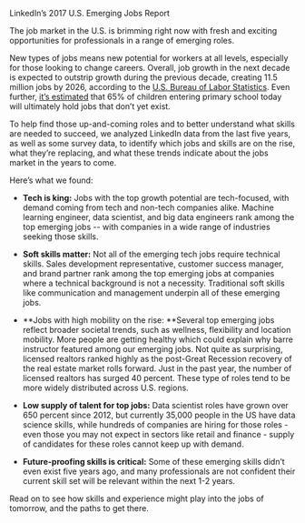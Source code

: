LinkedIn’s 2017 U.S. Emerging Jobs Report

The job market in the U.S. is brimming right now with fresh and exciting opportunities for professionals in a range of emerging roles.

New types of jobs means new potential for workers at all levels, especially for those looking to change careers. Overall, job growth in the next decade is expected to outstrip growth during the previous decade, creating 11.5 million jobs by 2026, according to the [U.S. Bureau of Labor Statistics](https://www.bls.gov/news.release/ecopro.nr0.htm). Even further, [it’s estimated](http://reports.weforum.org/future-of-jobs-2016/chapter-1-the-future-of-jobs-and-skills/#view/fn-1) that 65% of children entering primary school today will ultimately hold jobs that don’t yet exist.

To help find those up-and-coming roles and to better understand what skills are needed to succeed, we analyzed LinkedIn data from the last five years, as well as some survey data, to identify which jobs and skills are on the rise, what they’re replacing, and what these trends indicate about the jobs market in the years to come.

Here’s what we found:

- **Tech is king:** Jobs with the top growth potential are tech-focused, with demand coming from tech and non-tech companies alike. Machine learning engineer, data scientist, and big data engineers rank among the top emerging jobs -- with companies in a wide range of industries seeking those skills.

- **Soft skills matter:** Not all of the emerging tech jobs require technical skills. Sales development representative, customer success manager, and brand partner rank among the top emerging jobs at companies where a technical background is not a necessity. Traditional soft skills like communication and management underpin all of these emerging jobs.

- **Jobs with high mobility on the rise: **Several top emerging jobs reflect broader societal trends, such as wellness, flexibility and location mobility. More people are getting healthy which could explain why barre instructor featured among our emerging jobs. Not quite as surprising, licensed realtors ranked highly as the post-Great Recession recovery of the real estate market rolls forward. Just in the past year, the number of licensed realtors has surged 40 percent. These type of roles tend to be more widely distributed across U.S. regions.

- **Low supply of talent for top jobs:** Data scientist roles have grown over 650 percent since 2012, but currently 35,000 people in the US have data science skills, while hundreds of companies are hiring for those roles - even those you may not expect in sectors like retail and finance - supply of candidates for these roles cannot keep up with demand.

- **Future-proofing skills is critical:** Some of these emerging skills didn’t even exist five years ago, and many professionals are not confident their current skill set will be relevant within the next 1-2 years.

Read on to see how skills and experience might play into the jobs of tomorrow, and the paths to get there.